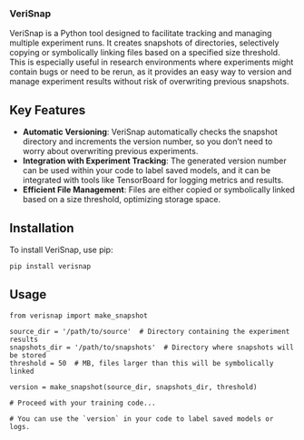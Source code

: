 ### VeriSnap

VeriSnap is a Python tool designed to facilitate tracking and managing multiple experiment runs. It creates snapshots of directories, selectively copying or symbolically linking files based on a specified size threshold. This is especially useful in research environments where experiments might contain bugs or need to be rerun, as it provides an easy way to version and manage experiment results without risk of overwriting previous snapshots.

## Key Features
- **Automatic Versioning**: VeriSnap automatically checks the snapshot directory and increments the version number, so you don’t need to worry about overwriting previous experiments.
- **Integration with Experiment Tracking**: The generated version number can be used within your code to label saved models, and it can be integrated with tools like TensorBoard for logging metrics and results.
- **Efficient File Management**: Files are either copied or symbolically linked based on a size threshold, optimizing storage space.

## Installation

To install VeriSnap, use pip:

```bash
pip install verisnap
```

## Usage 
```
from verisnap import make_snapshot

source_dir = '/path/to/source'  # Directory containing the experiment results
snapshots_dir = '/path/to/snapshots'  # Directory where snapshots will be stored
threshold = 50  # MB, files larger than this will be symbolically linked

version = make_snapshot(source_dir, snapshots_dir, threshold)

# Proceed with your training code...

# You can use the `version` in your code to label saved models or logs.
```

